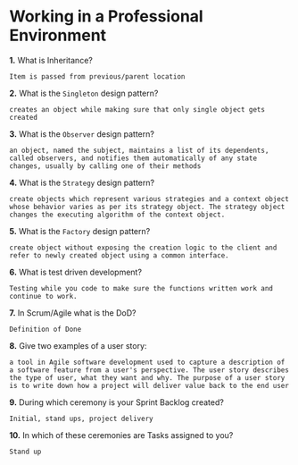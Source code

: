 # Working in a Professional Environment

**1.** What is Inheritance?
<!-- enter you answer in the space below -->
```
Item is passed from previous/parent location
```
**2.** What is the `Singleton` design pattern?
<!-- enter you answer in the space below -->
```
creates an object while making sure that only single object gets created
```
**3.** What is the `Observer` design pattern?
<!-- enter you answer in the space below -->
```
an object, named the subject, maintains a list of its dependents, called observers, and notifies them automatically of any state changes, usually by calling one of their methods
```
**4.** What is the `Strategy` design pattern?
<!-- enter you answer in the space below -->
```
create objects which represent various strategies and a context object whose behavior varies as per its strategy object. The strategy object changes the executing algorithm of the context object.
```
**5.** What is the `Factory` design pattern?
<!-- enter you answer in the space below -->
```
create object without exposing the creation logic to the client and refer to newly created object using a common interface.
```
**6.** What is test driven development?
<!-- enter you answer in the space below -->
```
Testing while you code to make sure the functions written work and continue to work.
```
**7.** In Scrum/Agile what is the DoD?
<!-- enter you answer in the space below -->
```
Definition of Done
```
**8.** Give two examples of a user story:
<!-- enter you answer in the space below -->
```
a tool in Agile software development used to capture a description of a software feature from a user's perspective. The user story describes the type of user, what they want and why. The purpose of a user story is to write down how a project will deliver value back to the end user
```
**9.** During which ceremony is your Sprint Backlog created?
<!-- enter you answer in the space below -->
```
Initial, stand ups, project delivery 
```
**10.** In which of these ceremonies are Tasks assigned to you?
<!-- enter you answer in the space below -->
```
Stand up
```